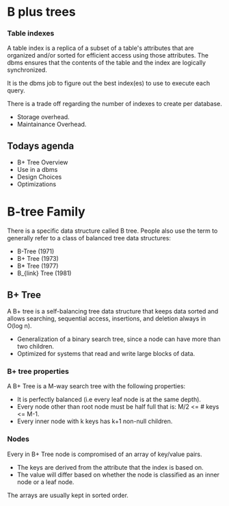 # B plus trees

### Table indexes

A table index is a replica of a subset of a table's attributes that are organized and/or
sorted for efficient access using those attributes.
The dbms ensures that the contents of the table and the index are logically 
synchronized.

It is the dbms job to figure out the best index(es) to use to execute each query.

There is a trade off regarding the number of indexes to create per database.
* Storage overhead.
* Maintainance Overhead.

## Todays agenda

* B+ Tree Overview
* Use in a dbms
* Design Choices 
* Optimizations

# B-tree Family

There is a specific data structure called B tree.
People also use the term to generally refer to a class of balanced tree data structures:
* B-Tree (1971)
* B+ Tree (1973)
* B* Tree (1977)
* B_{link} Tree (1981)

## B+ Tree

A B+ tree is a self-balancing tree data structure that keeps data sorted and allows searching, sequential access, insertions, and deletion always in O(log n).

* Generalization of a binary search tree, since a node can have more than two children.
* Optimized for systems that read and write large blocks of data.

### B+ tree properties

A B+ Tree is a M-way search tree with the following properties:
* It is perfectly balanced (i.e every leaf node is at the same depth).
* Every node other than root node must be half full that is:
M/2 <= # keys <= M-1.
* Every inner node with k keys has k+1 non-null children.

### Nodes

Every in B+ Tree node is compromised of an array of key/value pairs.
* The keys are derived from the attribute that the index is based on.
* The value will differ based on whether the node is classified as an inner node or a
leaf node.

The arrays are usually kept in sorted order.

 
























